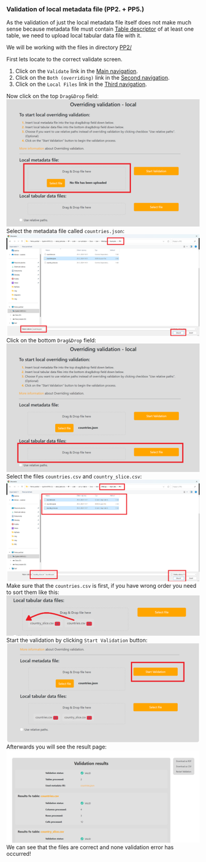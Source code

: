 ### Validation of local metadata file (PP2. + PP5.)

As the validation of just the local metadata file itself does not make much sense because metadata file must contain [Table descriptor](https://www.w3.org/TR/2015/REC-tabular-metadata-20151217/#tables) of at least one table, we need to upload local tabular data file with it.

We will be working with the files in directory [PP2/](https://gitlab.mff.cuni.cz/kolcunm/csv-validator/-/blob/master/Docs/User/WebApp/Examples/PP2/)

First lets locate to the correct validate screen.
1. Click on the `Validate` link in the [Main navigation](index.md#main-navigation).
2. Click on the `Both (overriding)` link in the [Second navigation](index.md#validate-screens-second-navigation).
3. Click on the `Local Files` link in the [Third navigation](index.md#validate-screens-third-navigation).

Now click on the top `Drag&Drop` field:
![pp2 top drag and drop](img/pp2_top_drag_and_drop.png)
Select the metadata file called `countries.json`:
![pp2 metadata select](img/pp2_metadata_select.png)
Click on the bottom `Drag&Drop` field:
![pp2 bottom drag drop](img/pp2_bottom_drag_drop.png)
Select the files `countries.csv` and `country_slice.csv`:
![pp2 tabular select](img/pp2_tabular_select.png)
Make sure that the `countries.csv` is first, if you have wrong order you need to sort them like this:
![pp2 wrong order](img/pp2_wrong_order.png)
Start the validation by clicking `Start Validation` button:
![pp2 start validation](img/pp2_start_validation.png)
Afterwards you will see the result page:
![pp2 result page](img/pp2_result_page.png)
We can see that the files are correct and none validation error has occurred!